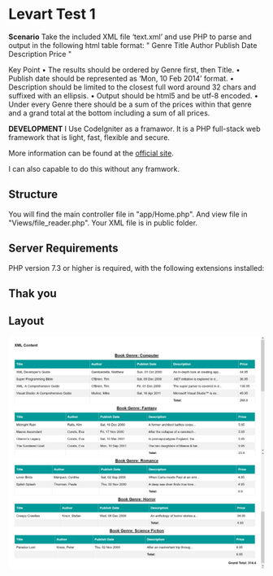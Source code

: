 # Levart Test 1
**Scenario**
Take the included XML file ‘text.xml’ and use PHP to parse and output in the following html table format:
" Genre	Title	Author	Publish Date    Description	Price "

Key Point
•	The results should be ordered by Genre first, then Title.
•	Publish date should be represented as ‘Mon, 10 Feb  2014’ format.
•	Description should be limited to the closest full word around 32 chars and suffixed with an ellipsis.
•	Output should be html5 and be utf-8 encoded.
•	Under every Genre there should be a sum of the prices within that genre and a grand total at the bottom including a sum of all prices.


**DEVELOPMENT** 
I Use CodeIgniter as a framawor. It is a PHP full-stack web framework that is light, fast, flexible and secure.

More information can be found at the [official site](http://codeigniter.com).

I can also capable to do this without any framwork. 

## Structure
You will find the main controller file in "app/Home.php".
And view file in "Views/file_reader.php".
Your XML file is in public folder.

## Server Requirements

PHP version 7.3 or higher is required, with the following extensions installed:

## Thak you

## Layout
![](./screenShoot/Welcome-to-XML-File-Reader-.png)
